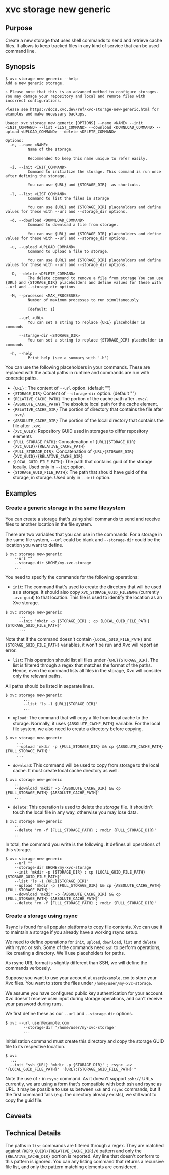 # xvc storage new generic

## Purpose

Create a new storage that uses shell commands to send and retrieve cache files.
It allows to keep tracked files in any kind of service that can be used command line.

## Synopsis

```console
$ xvc storage new generic --help
Add a new generic storage.

⚠️ Please note that this is an advanced method to configure storages. You may damage your repository and local and remote files with incorrect configurations.

Please see https://docs.xvc.dev/ref/xvc-storage-new-generic.html for examples and make necessary backups.

Usage: xvc storage new generic [OPTIONS] --name <NAME> --init <INIT_COMMAND> --list <LIST_COMMAND> --download <DOWNLOAD_COMMAND> --upload <UPLOAD_COMMAND> --delete <DELETE_COMMAND>

Options:
  -n, --name <NAME>
          Name of the storage.
          
          Recommended to keep this name unique to refer easily.

  -i, --init <INIT_COMMAND>
          Command to initialize the storage. This command is run once after defining the storage.
          
          You can use {URL} and {STORAGE_DIR}  as shortcuts.

  -l, --list <LIST_COMMAND>
          Command to list the files in storage
          
          You can use {URL} and {STORAGE_DIR} placeholders and define values for these with --url and --storage_dir options.

  -d, --download <DOWNLOAD_COMMAND>
          Command to download a file from storage.
          
          You can use {URL} and {STORAGE_DIR} placeholders and define values for these with --url and --storage_dir options.

  -u, --upload <UPLOAD_COMMAND>
          Command to upload a file to storage.
          
          You can use {URL} and {STORAGE_DIR} placeholders and define values for these with --url and --storage_dir options.

  -D, --delete <DELETE_COMMAND>
          The delete command to remove a file from storage You can use {URL} and {STORAGE_DIR} placeholders and define values for these with --url and --storage_dir options

  -M, --processes <MAX_PROCESSES>
          Number of maximum processes to run simultaneously
          
          [default: 1]

      --url <URL>
          You can set a string to replace {URL} placeholder in commands

      --storage-dir <STORAGE_DIR>
          You can set a string to replace {STORAGE_DIR} placeholder in commands

  -h, --help
          Print help (see a summary with '-h')

```

You can use the following placeholders in your commands.
These are replaced with the actual paths in runtime and commands are run with concrete paths.

- `{URL}` : The content of `--url` option. (default "")
- `{STORAGE_DIR}` Content of `--storage-dir`  option. (default "")
- `{RELATIVE_CACHE_PATH}` The portion of the cache path after `.xvc/`.
- `{ABSOLUTE_CACHE_PATH}` The absolute local path for the cache element.
- `{RELATIVE_CACHE_DIR}` The portion of directory that contains the file after `.xvc/`.
- `{ABSOLUTE_CACHE_DIR}` The portion of the local directory that contains the file after `.xvc`.
- `{XVC_GUID}`: Repository GUID used in storages to differ repository elements
- `{FULL_STORAGE_PATH}`: Concatenation of `{URL}{STORAGE_DIR}{XVC_GUID}/{RELATIVE_CACHE_PATH}`
- `{FULL_STORAGE_DIR}`: Concatenation of `{URL}{STORAGE_DIR}{XVC_GUID}/{RELATIVE_CACHE_DIR}`
- `{LOCAL_GUID_FILE_PATH}`: The path that contains guid of the storage locally. Used only in `--init` option.
- `{STORAGE_GUID_FILE_PATH}`: The path that should have guid of the storage, in storage. Used only in `--init` option.

## Examples

### Create a generic storage in the same filesystem

You can create a storage that's using shell commands to send and receive files to another location in the file system.

There are two variables that you can use in the commands.
For a storage in the same file system, `--url` could be blank and `--storage-dir` could be the location you want to define.

```shell
$ xvc storage new-generic
    --url ""
    --storage-dir $HOME/my-xvc-storage
    ...
```

You need to specify the commands for the following operations:

- `init`: The command that's used to create the directory that will be used as a storage.
It should also copy `XVC_STORAGE_GUID_FILENAME` (currently `.xvc-guid`) to that location.
This file is used to identify the location as an Xvc storage.

```shell
$ xvc storage new-generic
      ...
      --init 'mkdir -p {STORAGE_DIR} ; cp {LOCAL_GUID_FILE_PATH} {STORAGE_GUID_FILE_PATH}'
      ...
```

Note that if the command doesn't contain `{LOCAL_GUID_FILE_PATH}` and `{STORAGE_GUID_FILE_PATH}` variables, it won't be run and Xvc will report an error.

- `list`: This operation should list all files under `{URL}{STORAGE_DIR}`.
The list is filtered through a regex that matches the format of the paths.
Hence, even the command lists all files in the storage, Xvc will consider only the relevant paths.

All paths should be listed in separate lines.

```shell
$ xvc storage new-generic
        ...
        --list 'ls -1 {URL}{STORAGE_DIR}'
        ...
```

- `upload`: The command that will copy a file from local cache to the storage.
Normally, it uses `{ABSOLUTE_CACHE_PATH}` variable.
For the local file system, we also need to create a directory before copying.

```shell
$ xvc storage new-generic
     ...
     --upload 'mkdir -p {FULL_STORAGE_DIR} && cp {ABSOLUTE_CACHE_PATH} {FULL_STORAGE_PATH}'
     ...
```

- `download`: This command will be used to copy from storage to the local cache.
It must create local cache directory as well.

```shell
$ xvc storage new-generic
    ...
    --download 'mkdir -p {ABSOLUTE_CACHE_DIR} && cp {FULL_STORAGE_PATH} {ABSOLUTE_CACHE_PATH}'
    ...
```

- `delete`: This operation is used to delete the _storage_ file.
It shouldn't touch the local file in any way, otherwise you may lose data.

```shell
$ xvc storage new-generic
    ...
    --delete 'rm -f {FULL_STORAGE_PATH} ; rmdir {FULL_STORAGE_DIR}'
    ...
```

In total, the command you write is the following.
It defines all operations of this storage.

```shell
$ xvc storage new-generic
    --url ""
    --storage-dir $HOME/my-xvc-storage
    --init 'mkdir -p {STORAGE_DIR} ; cp {LOCAL_GUID_FILE_PATH} {STORAGE_GUID_FILE_PATH}'
    --list 'ls -1 {URL}{STORAGE_DIR}'
    --upload 'mkdir -p {FULL_STORAGE_DIR} && cp {ABSOLUTE_CACHE_PATH} {FULL_STORAGE_PATH}'
    --download 'mkdir -p {ABSOLUTE_CACHE_DIR} && cp {FULL_STORAGE_PATH} {ABSOLUTE_CACHE_PATH}'
    --delete 'rm -f {FULL_STORAGE_PATH} ; rmdir {FULL_STORAGE_DIR}'
```

### Create a storage using rsync

Rsync is found for all popular platforms to copy file contents.
Xvc can use it to maintain a storage if you already have a working rsync setup.

We need to define operations for `init`, `upload`, `download`, `list` and `delete` with rsync or ssh.
Some of the commands need `ssh` to perform operations, like creating a directory.
We'll use placeholders for paths.

As rsync URL format is slightly different than SSH, we will define the commands verbosely.

Suppose you want to use your account at `user@example.com` to store your Xvc files.
You want to store the files under `/home/user/my-xvc-storage`.

We assume you have configured public key authentication for your account.
Xvc doesn't receive user input during storage operations, and can't receive your password during runs.

We first define these as our `--url` and `--storage-dir` options.

```shell
$ xvc --url user@example.com
        --storage-dir '/home/user/my-xvc-storage'
        ...
```

Initialization command must create this directory and copy the storage GUID file to its respective location.

```shell
$ xvc
  ...
  --init "ssh {URL} 'mkdir -p {STORAGE_DIR}' ; rsync -av '{LOCAL_GUID_FILE_PATH}' '{URL}:{STORAGE_GUID_FILE_PATH}'"
```

Note the use of `:` in `rsync` command.
As it doesn't support `ssh://` URLs currently, we are using a form that's compatible with both ssh and rsync as URL.
It may be possible to use `&&` between `ssh` and `rsync` commands, but if the first command fails (e.g. the directory already exists), we still want to copy the guid file.


## Caveats

## Technical Details

The paths in `list` commands are filtered through a regex.
They are matched against `{REPO_GUID}/{RELATIVE_CACHE_DIR}/0` pattern and only the `{RELATIVE_CACHE_DIR}` portion is reported.
Any line that doesn't conform to this pattern is ignored.
You can any listing command that returns a recursive file list, and only the pattern matching elements are considered.
